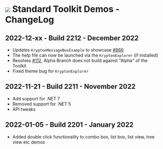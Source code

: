 # <img src="https://github.com/Krypton-Suite/Standard-Toolkit-Demos/blob/master/Krypton.png?raw=true"> Standard Toolkit Demos - ChangeLog

## 2022-12-xx - Build 2212 - December 2022
* Updates `KryptonMessageBoxExample` to showcase [#866](https://github.com/Krypton-Suite/Standard-Toolkit/issues/866)
* The help file can now be launched via the `KryptonExplorer` (if installed)
* Resolves [#112](https://github.com/Krypton-Suite/Standard-Toolkit-Demos/issues/112), Alpha Branch does not build against "Alpha" of the Toolkit
* Fixed theme bug for `KryptonExplorer`

## 2022-11-21 - Build 2211 - November 2022
* Add support for .NET 7
* Removed support for .NET 5
* API tweaks

## 2022-01-05 - Build 2201 - January 2022
* Added double click functionality to combo box, list box, list view, tree view etc demos